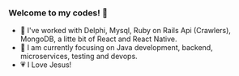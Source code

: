 ### Welcome to my codes! 👋

- :wrench: I've worked with Delphi, Mysql, Ruby on Rails Api (Crawlers), MongoDB, a litte bit of React and React Native.
- :dart: I am currently focusing on Java development, backend, microservices, testing and devops.
- :heartpulse: I Love Jesus!
<!--
**armandodelcol-coder/armandodelcol-coder** is a ✨ _special_ ✨ repository because its `README.md` (this file) appears on your GitHub profile.

Here are some ideas to get you started:

- 🔭 I’m currently working on ...
- 🌱 I’m currently learning ...
- 👯 I’m looking to collaborate on ...
- 🤔 I’m looking for help with ...
- 💬 Ask me about ...
- 📫 How to reach me: ...
- 😄 Pronouns: ...
- ⚡ Fun fact: ...
-->
